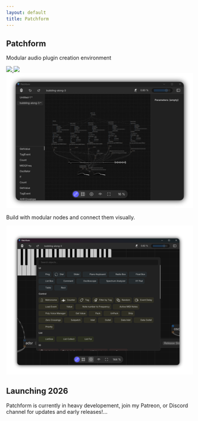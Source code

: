 ```yaml
---
layout: default
title: Patchform
---
```


<section class="hero">
  <div class="hero-text">
    <h1>Patchform</h1>
    <p>Modular audio plugin creation environment</p>
    <div class="buttons">
      <a href="https://discord.gg/FgMyB9KU9H">
        <img src="https://img.shields.io/badge/Discord-5865F2?style=for-the-badge&logo=discord&logoColor=white">
      </a>
      <a href="https://www.patreon.com/alexmitchellmus">
        <img src="https://img.shields.io/badge/Patreon-F96854?style=for-the-badge&logo=patreon&logoColor=white">
      </a>
    </div>
  </div>
    <img src="assets/img/hero.png" alt="Hero" class="hero-img">
</section>

<section class="about-objects">
  <div class="content">
    <div class="text">
      <p>Build with modular nodes and connect them visually.</p>
    </div>
    <div class="image">
      <img src="assets/img/objects.png" alt="Objects screenshot">
    </div>
  </div>
</section>

<section id="features">
  <h2>Launching 2026</h2>
  <p>Patchform is currently in heavy developement, join my Patreon, or Discord channel for updates and early releases!…</p>
</section>
